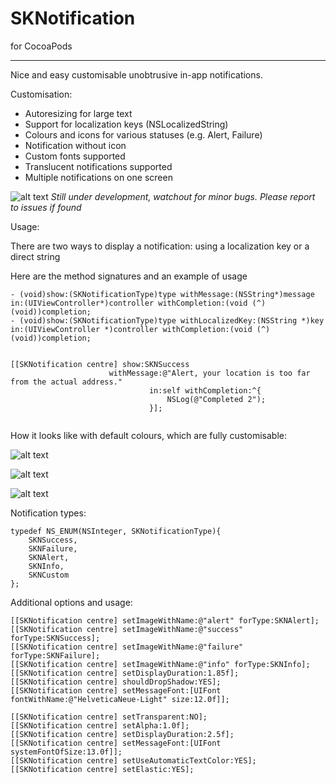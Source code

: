 SKNotification
==============

for CocoaPods
______________

Nice and easy customisable unobtrusive in-app notifications.

Customisation:
* Autoresizing for large text
* Support for localization keys (NSLocalizedString)
* Colours and icons for various statuses (e.g. Alert, Failure)
* Notification without icon
* Custom fonts supported
* Translucent notifications supported
* Multiple notifications on one screen

![alt text](http://files.softicons.com/download/toolbar-icons/mono-general-icons-by-custom-icon-design/png/64x64/alert.png "Alert")
*Still under development, watchout for minor bugs. Please report to issues if found*

Usage:

There are two ways to display a notification: using a localization key or a direct string

Here are the method signatures and an example of usage

```
- (void)show:(SKNotificationType)type withMessage:(NSString*)message in:(UIViewController*)controller withCompletion:(void (^)(void))completion;
- (void)show:(SKNotificationType)type withLocalizedKey:(NSString *)key in:(UIViewController *)controller withCompletion:(void (^)(void))completion;


[[SKNotification centre] show:SKNSuccess
                      withMessage:@"Alert, your location is too far from the actual address."
                               in:self withCompletion:^{
                                   NSLog(@"Completed 2");
                               }];
    
```

How it looks like with default colours, which are fully customisable:

![alt text](https://raw.githubusercontent.com/SandorUK/SKNotification/master/screen1.png "Screen1 1")

![alt text](https://raw.githubusercontent.com/SandorUK/SKNotification/master/screen2.png "Screen1 2")

![alt text](https://raw.githubusercontent.com/SandorUK/SKNotification/master/screen3.png "Screen1 3")

Notification types:
```
typedef NS_ENUM(NSInteger, SKNotificationType){
    SKNSuccess,
    SKNFailure,
    SKNAlert,
    SKNInfo,
    SKNCustom
};
```
Additional options and usage:
```
[[SKNotification centre] setImageWithName:@"alert" forType:SKNAlert];
[[SKNotification centre] setImageWithName:@"success" forType:SKNSuccess];
[[SKNotification centre] setImageWithName:@"failure" forType:SKNFailure];
[[SKNotification centre] setImageWithName:@"info" forType:SKNInfo];
[[SKNotification centre] setDisplayDuration:1.85f];
[[SKNotification centre] shouldDropShadow:YES];
[[SKNotification centre] setMessageFont:[UIFont fontWithName:@"HelveticaNeue-Light" size:12.0f]];

[[SKNotification centre] setTransparent:NO];
[[SKNotification centre] setAlpha:1.0f];
[[SKNotification centre] setDisplayDuration:2.5f];
[[SKNotification centre] setMessageFont:[UIFont systemFontOfSize:13.0f]];
[[SKNotification centre] setUseAutomaticTextColor:YES];
[[SKNotification centre] setElastic:YES];
```
